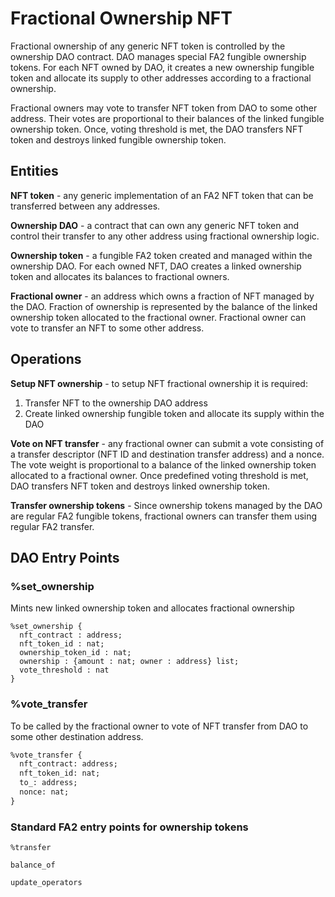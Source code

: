 # Fractional Ownership NFT

Fractional ownership of any generic NFT token is controlled by the ownership DAO
contract. DAO manages special FA2 fungible ownership tokens. For each NFT owned
by DAO, it creates a new ownership fungible token and allocate its supply to other
addresses according to a fractional ownership.

Fractional owners may vote to transfer NFT token from DAO to some other address.
Their votes are proportional to their balances of the linked fungible ownership
token. Once, voting threshold is met, the DAO transfers NFT token and destroys
linked fungible ownership token.

## Entities

**NFT token** - any generic implementation of an FA2 NFT token that can be
transferred between any addresses.

**Ownership DAO** - a contract that can own any generic NFT token and control
their transfer to any other address using fractional ownership logic.

**Ownership token** - a fungible FA2 token created and managed within the
ownership DAO. For each owned NFT, DAO creates a linked ownership token and
allocates its balances to fractional owners.

**Fractional owner** - an address which owns a fraction of NFT managed by the DAO.
Fraction of ownership is represented by the balance of the linked ownership token
allocated to the fractional owner. Fractional owner can vote to transfer
an NFT to some other address.


## Operations

**Setup NFT ownership** - to setup NFT fractional ownership it is required:

1. Transfer NFT to the ownership DAO address
2. Create linked ownership fungible token and allocate its supply within the DAO

**Vote on NFT transfer** - any fractional owner can submit a vote consisting of
a transfer descriptor (NFT ID and destination transfer address) and a nonce.
The vote weight is proportional to a balance of the linked ownership token allocated
to a fractional owner. Once predefined voting threshold is met, DAO transfers NFT
token and destroys linked ownership token.

**Transfer ownership tokens** - Since ownership tokens managed by the DAO are regular
FA2 fungible tokens, fractional owners can transfer them using regular FA2 transfer.

## DAO Entry Points

### %set_ownership

Mints new linked ownership token and allocates fractional ownership

```
%set_ownership {
  nft_contract : address;
  nft_token_id : nat;
  ownership_token_id : nat;
  ownership : {amount : nat; owner : address} list;
  vote_threshold : nat
}
```

### %vote_transfer

To be called by the fractional owner to vote of NFT transfer from DAO to some
other destination address.

```ocaml
%vote_transfer {
  nft_contract: address;
  nft_token_id: nat;
  to_: address;
  nonce: nat;
}
```

### Standard FA2 entry points for ownership tokens

`%transfer`

`balance_of`

`update_operators`
